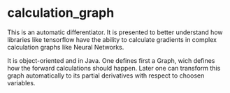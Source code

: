 # calculation_graph
 
This is an automatic differentiator. It is presented to better understand how libraries like tensorflow have the ability to calculate gradients in complex calculation graphs like Neural Networks.

It is object-oriented and in Java. One defines first a Graph, wich defines how the forward calculations should happen. Later one can transform this graph automatically to its partial derivatives with respect to choosen variables.
